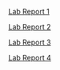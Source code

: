 [Lab Report 1](https://davidmyoungg.github.io/report/lab-report-1-week-2.html)

[Lab Report 2](https://davidmyoungg.github.io/report/lab-report-2-week-4.html)

[Lab Report 3](https://davidmyoungg.github.io/report/lab-report-3-week-6.html)

[Lab Report 4](https://davidmyoungg.github.io/report/)
